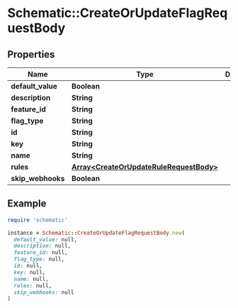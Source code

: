 # Schematic::CreateOrUpdateFlagRequestBody

## Properties

| Name | Type | Description | Notes |
| ---- | ---- | ----------- | ----- |
| **default_value** | **Boolean** |  |  |
| **description** | **String** |  |  |
| **feature_id** | **String** |  | [optional] |
| **flag_type** | **String** |  |  |
| **id** | **String** |  | [optional] |
| **key** | **String** |  |  |
| **name** | **String** |  |  |
| **rules** | [**Array&lt;CreateOrUpdateRuleRequestBody&gt;**](CreateOrUpdateRuleRequestBody.md) |  |  |
| **skip_webhooks** | **Boolean** |  | [optional] |

## Example

```ruby
require 'schematic'

instance = Schematic::CreateOrUpdateFlagRequestBody.new(
  default_value: null,
  description: null,
  feature_id: null,
  flag_type: null,
  id: null,
  key: null,
  name: null,
  rules: null,
  skip_webhooks: null
)
```

